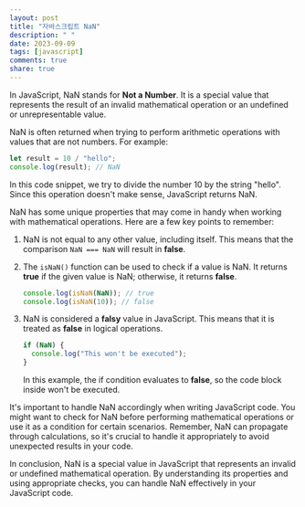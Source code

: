 ```yaml
---
layout: post
title: "자바스크립트 NaN"
description: " "
date: 2023-09-09
tags: [javascript]
comments: true
share: true
---
```


In JavaScript, NaN stands for **Not a Number**. It is a special value that represents the result of an invalid mathematical operation or an undefined or unrepresentable value.

NaN is often returned when trying to perform arithmetic operations with values that are not numbers. For example:

```javascript
let result = 10 / "hello";
console.log(result); // NaN
```

In this code snippet, we try to divide the number 10 by the string "hello". Since this operation doesn't make sense, JavaScript returns NaN.

NaN has some unique properties that may come in handy when working with mathematical operations. Here are a few key points to remember:

1. NaN is not equal to any other value, including itself. This means that the comparison `NaN === NaN` will result in **false**.

2. The `isNaN()` function can be used to check if a value is NaN. It returns **true** if the given value is NaN; otherwise, it returns **false**.

   ```javascript
   console.log(isNaN(NaN)); // true
   console.log(isNaN(10)); // false
   ```

3. NaN is considered a **falsy** value in JavaScript. This means that it is treated as **false** in logical operations.

   ```javascript
   if (NaN) {
     console.log("This won't be executed");
   }
   ```

   In this example, the if condition evaluates to **false**, so the code block inside won't be executed.

It's important to handle NaN accordingly when writing JavaScript code. You might want to check for NaN before performing mathematical operations or use it as a condition for certain scenarios. Remember, NaN can propagate through calculations, so it's crucial to handle it appropriately to avoid unexpected results in your code.

In conclusion, NaN is a special value in JavaScript that represents an invalid or undefined mathematical operation. By understanding its properties and using appropriate checks, you can handle NaN effectively in your JavaScript code.